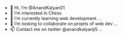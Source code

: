 - 👋 Hi, I’m @AnandKalyan01
- 👀 I’m interested in Chess
- 🌱 I’m currently learning web development ...
- 💞️ I’m looking to collaborate on projets of web dev  ...
- 📫 Contact me on twitter @anandkalyanji5 ...

<!---
AnandKalyan01/AnandKalyan01 is a ✨ special ✨ repository because its `README.md` (this file) appears on your GitHub profile.
You can click the Preview link to take a look at your changes.
--->

